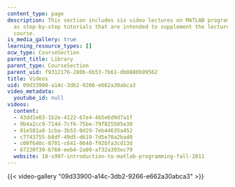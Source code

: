 ```yaml
---
content_type: page
description: This section includes six video lectures on MATLAB programming, presented
  as step-by-step tutorials that are intended to supplement the lecture notes in the
  course.
is_media_gallery: true
learning_resource_types: []
ocw_type: CourseSection
parent_title: Library
parent_type: CourseSection
parent_uid: f9312176-280b-6b53-7b61-db0880b99562
title: Videos
uid: 09d33900-a14c-3db2-9266-e662a30abca3
video_metadata:
  youtube_id: null
videos:
  content:
  - 43dd1e03-1b2e-4122-67e4-4b5e6d9d7a1f
  - 9b4a2cc9-714d-7cf6-75be-79f825505e30
  - 01e581a8-1cba-3b53-0d29-7eb44635a452
  - c7743755-b8df-49d5-d619-7d5e70a2bad0
  - c00f640c-8701-c641-0648-f92bfa3cd13d
  - 67220f39-6760-eeb4-2a09-af32a393ec79
  website: 18-s997-introduction-to-matlab-programming-fall-2011
---
```



{{< video-gallery "09d33900-a14c-3db2-9266-e662a30abca3" >}}

